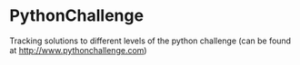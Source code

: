 # PythonChallenge
Tracking solutions to different levels of the python challenge (can be found at http://www.pythonchallenge.com)
